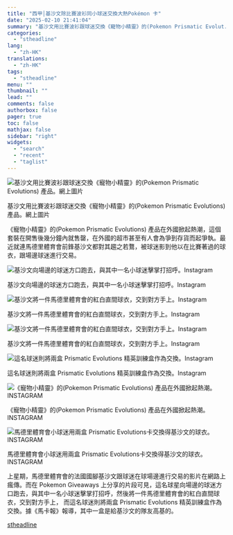 ```yaml
---
title: "西甲│基沙文除比賽波衫同小球迷交換大熱Pokémon 卡"
date: "2025-02-10 21:41:04"
summary: "基沙文用比賽波衫跟球迷交換《寵物小精靈》的(Pokemon Prismatic Evolut..."
categories:
  - "stheadline"
lang:
  - "zh-HK"
translations:
  - "zh-HK"
tags:
  - "stheadline"
menu: ""
thumbnail: ""
lead: ""
comments: false
authorbox: false
pager: true
toc: false
mathjax: false
sidebar: "right"
widgets:
  - "search"
  - "recent"
  - "taglist"
---
```


![基沙文用比賽波衫跟球迷交換《寵物小精靈》的(Pokemon Prismatic Evolutions) 產品。網上圖片](https://image.stheadline.com/f/680p0/0x0/100/none/a894b93227803884d78f51ba952f130f/stheadline/inewsmedia/20250210/_2025021021282088156.jpg)

基沙文用比賽波衫跟球迷交換《寵物小精靈》的(Pokemon Prismatic Evolutions) 產品。網上圖片




《寵物小精靈》的(Pokemon Prismatic Evolutions) 產品在外國掀起熱潮，這個套裝在開售後幾分鐘內就售罄，在外國的超巿甚至有人會為爭到存貨而起爭執。最近就連馬德里體育會前鋒基沙文都對其趨之若鶩，被球迷影到他以在比賽著過的球衣，跟場邊球迷進行交易。


 ![基沙文向場邊的球迷方口跑去，與其中一名小球迷擊掌打招呼。Instagram](https://image.hkhl.hk/f/1024p0/0x0/100/none/da70bef98b77aca38368bfb2a72bfca3/2025-02/386_.png)


基沙文向場邊的球迷方口跑去，與其中一名小球迷擊掌打招呼。Instagram



 ![基沙文將一件馬德里體育會的紅白直間球衣，交到對方手上。Instagram](https://image.hkhl.hk/f/1024p0/0x0/100/none/b0589d6b9c43eabc58ca4226c541f01c/2025-02/389_.png)


基沙文將一件馬德里體育會的紅白直間球衣，交到對方手上。Instagram



 ![基沙文將一件馬德里體育會的紅白直間球衣，交到對方手上。Instagram](https://image.hkhl.hk/f/1024p0/0x0/100/none/952c9cd46e7ec28f219e70d0c148529c/2025-02/388_.png)


基沙文將一件馬德里體育會的紅白直間球衣，交到對方手上。Instagram



 ![這名球迷則將兩盒 Prismatic Evolutions 精英訓練盒作為交換。Instagram](https://image.hkhl.hk/f/1024p0/0x0/100/none/4b85e95c88b0239dcf30d65eeb386021/2025-02/390_.png)


這名球迷則將兩盒 Prismatic Evolutions 精英訓練盒作為交換。Instagram



 ![《寵物小精靈》的(Pokemon Prismatic Evolutions) 產品在外國掀起熱潮。INSTAGRAM](https://image.hkhl.hk/f/1024p0/0x0/100/none/4e588ff4c28b5f9e8468dcee2f83817d/2025-02/Snapinst_app_476286372_1693208987956350_3862678998934156792_n_1080.jpg)


《寵物小精靈》的(Pokemon Prismatic Evolutions) 產品在外國掀起熱潮。INSTAGRAM



 ![馬德里體育會小球迷用兩盒 Prismatic Evolutions卡交換得基沙文的球衣。INSTAGRAM](https://image.hkhl.hk/f/1024p0/0x0/100/none/907548f2da5ff22c3efb2d06136c12df/2025-02/Snapinst_app_476203758_614559217834999_8997766035863989662_n_1080.jpg)


馬德里體育會小球迷用兩盒 Prismatic Evolutions卡交換得基沙文的球衣。INSTAGRAM




上星期，馬德里體育會的法國國腳基沙文跟球迷在球場邊進行交易的影片在網路上瘋傳。而在 Pokemon Giveaways 上分享的片段可見，這名球星向場邊的球迷方口跑去，與其中一名小球迷擊掌打招呼，然後將一件馬德里體育會的紅白直間球衣，交到對方手上， 而這名球迷則將兩盒 Prismatic Evolutions 精英訓練盒作為交換。據《馬卡報》報導，其中一盒是給基沙文的隊友高基的。

[stheadline](https://std.stheadline.com/realtime/article/2051968/即時-體育-西甲│基沙文除比賽波衫同小球迷交換大熱Pokémon-卡)
